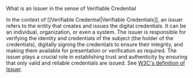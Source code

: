 What is an Issuer in the sense of Verifiable Credential

In the context of [[Verifiable Credential|Verifiable Credentials]], an issuer refers to the entity that creates and issues the digital credentials. It can be an individual, organization, or even a system. The issuer is responsible for verifying the identity and credentials of the subject (the holder of the credentials), digitally signing the credentials to ensure their integrity, and making them available for presentation or verification as required. The issuer plays a crucial role in establishing trust and authenticity by ensuring that only valid and reliable credentials are issued. See [W3C's definition of Issuer](https://www.w3.org/TR/vc-data-model/#issuer).